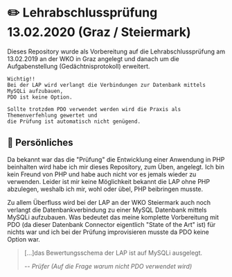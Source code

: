 
# :pencil2: Lehrabschlussprüfung 13.02.2020 (Graz / Steiermark)  
  
Dieses Repository wurde als Vorbereitung auf die Lehrabschlussprüfung am 13.02.2019 an der WKO in Graz angelegt und danach um die Aufgabenstellung (Gedächtnisprotokoll) erweitert.  
  
```  
Wichtig!!  
Bei der LAP wird verlangt die Verbindungen zur Datenbank mittels MySQLi aufzubauen,  
PDO ist keine Option.  
  
Sollte trotzdem PDO verwendet werden wird die Praxis als Themenverfehlung gewertet und  
die Prüfung ist automatisch nicht genügend. 
```
  
## :busts_in_silhouette: Persönliches  
  
Da bekannt war das die "Prüfung" die Entwicklung einer Anwendung in PHP beinhalten wird habe ich mir dieses Repository, zum Üben, angelegt. Ich bin kein Freund von PHP und habe auch nicht vor es jemals wieder zu verwenden. Leider ist mir keine Möglichkeit bekannt die LAP ohne PHP abzulegen, weshalb ich mir, wohl oder übel, PHP beibringen musste.  
  
Zu allem Überfluss wird bei der LAP an der WKO Steiermark auch noch verlangt die Datenbankverbindung zu einer MySQL Datenbank mittels MySQLi aufzubauen. Was bedeutet das meine komplette Vorbereitung mit PDO (da dieser Datenbank Connector eigentlich "State of the Art" ist) für nichts war und ich bei der Prüfung improvisieren musste da PDO keine Option war.  
> [...]das Bewertungsschema der LAP ist auf MySQLi ausgelegt.  
>  
> -- <cite>Prüfer (Auf die Frage warum nicht PDO verwendet wird)</cite>